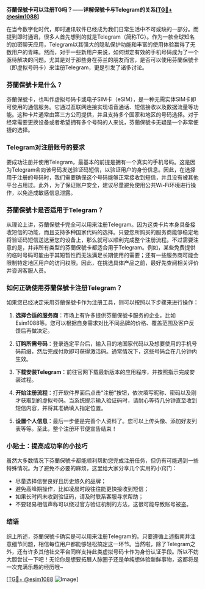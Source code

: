 **芬蘭保號卡可以注册TG吗？——详解保號卡与Telegram的关系[[TG💪+ @esim1088](https://t.me/s/esim1088)]**

在当今数字化时代，即时通讯软件已经成为我们日常生活中不可或缺的一部分。而提到即时通讯，很多人首先想到的就是Telegram（简称TG）。作为一款全球知名的加密聊天应用，Telegram以其强大的隐私保护功能和丰富的使用体验赢得了无数用户的青睐。然而，对于一些新用户来说，如何绑定有效的手机号码成为了一个亟待解决的问题。尤其是对于那些身在芬兰的朋友而言，是否可以使用芬蘭保號卡（即虚拟号码卡）来注册Telegram，更是引发了诸多讨论。

### 芬蘭保號卡是什么？

芬蘭保號卡，也叫作虚拟号码卡或电子SIM卡（eSIM），是一种无需实体SIM卡即可使用的通信服务。它通过互联网连接实现语音通话、短信接收以及数据流量等功能。这种卡片通常由第三方公司提供，并且支持多个国家和地区的号码选择。对于经常需要更换设备或者希望拥有多个号码的人来说，芬蘭保號卡无疑是一个非常便捷的选择。

### Telegram对注册账号的要求

要成功注册并使用Telegram，最基本的前提是拥有一个真实的手机号码。这是因为Telegram会向该号码发送验证码短信，以验证用户的身份信息。因此，在选择用于注册的号码时，我们需要确保这个号码能够正常接收到短信，并且没有被其他平台占用过。此外，为了保证账户安全，建议尽量避免使用公共Wi-Fi环境进行操作，以免造成敏感信息泄露。

### 芬蘭保號卡是否适用于Telegram？

从理论上讲，芬蘭保號卡完全可以用来注册Telegram。因为这类卡片本身具备接收短信的功能，而且支持多种国家代码的选择。只要您所购买的服务商能够稳定地将验证码短信送达至您的设备上，那么就可以顺利完成整个注册流程。不过需要注意的是，并非所有类型的芬蘭保號卡都适合用于Telegram。例如，某些免费提供的临时号码可能由于其短暂性而无法满足长期使用的需要；还有一些服务商可能会限制特定地区用户的访问权限。因此，在挑选具体产品之前，最好先查阅相关评价并咨询客服人员。

### 如何正确使用芬蘭保號卡注册Telegram？

如果您已经决定采用芬蘭保號卡作为注册工具，则可以按照以下步骤来进行操作：

1. **选择合适的服务商**：市场上有许多提供芬蘭保號卡服务的企业，比如Esim1088等。您可以根据自身需求对比不同品牌的价格、覆盖范围及客户反馈后再做决定。
   
2. **订购所需号码**：登录选定平台后，输入目的地国家代码以及想要使用的手机号码前缀，然后完成付款即可获得激活码。通常情况下，这些号码会在几分钟内生效。

3. **下载安装Telegram**：前往官网下载最新版本的应用程序，并按照指示完成安装过程。

4. **开始注册流程**：打开软件界面后点击“注册”按钮，依次填写昵称、密码以及刚才获取到的虚拟号码。当系统提示输入验证码时，请耐心等待几分钟直至收到短信内容，并将其准确填入指定位置。

5. **设置个人信息**：最后一步便是完善个人资料了。您可以上传头像、添加好友列表等等。至此，整个注册环节便宣告结束！

### 小贴士：提高成功率的小技巧

虽然大多数情况下芬蘭保號卡都能顺利帮助您完成注册任务，但仍有可能遇到一些特殊情况。为了避免不必要的麻烦，这里给大家分享几个实用的小窍门：

- 尽量选择信誉良好且历史悠久的品牌；
- 避免高峰期操作，比如凌晨时段往往能更快接收到短信；
- 如果长时间未收到验证码，请及时联系客服寻求帮助；
- 不要轻易相信声称可以绕过官方验证机制的方法，这很可能导致账号被盗。

### 结语

综上所述，芬蘭保號卡确实是可以用来注册Telegram的。只要遵循上述指南并注意细节问题，相信每位用户都能够轻松搞定这一环节。当然啦，除了Telegram之外，还有许多其他社交平台同样支持此类虚拟号码卡作为身份认证手段。所以不妨大胆尝试一下吧！无论你是想要拓展人脉圈子还是单纯想体验新鲜事物，这都将是一次充满乐趣的经历哦~

[[TG💪+ @esim1088](https://t.me/s/esim1088) ![Image](https://i.postimg.cc/4NQfJmqS/Snipaste-2025-05-13-00-14-12.png)]